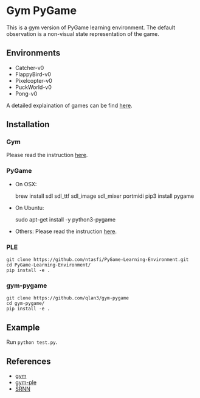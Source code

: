 # Gym PyGame
This is a gym version of PyGame learning environment. The default observation is a non-visual state representation of the game.

## Environments

- Catcher-v0
- FlappyBird-v0
- Pixelcopter-v0
- PuckWorld-v0
- Pong-v0

A detailed explaination of games can be find [here](https://pygame-learning-environment.readthedocs.io/en/latest/user/games.html).

## Installation

### Gym

Please read the instruction [here](https://github.com/openai/gym).

### PyGame

- On OSX:

    brew install sdl sdl_ttf sdl_image sdl_mixer portmidi
    pip3 install pygame

- On Ubuntu:

    sudo apt-get install -y python3-pygame

- Others: Please read the instruction [here](http://www.pygame.org/wiki/GettingStarted#Pygame%20Installation).


### PLE

    git clone https://github.com/ntasfi/PyGame-Learning-Environment.git
    cd PyGame-Learning-Environment/
    pip install -e .

### gym-pygame

    git clone https://github.com/qlan3/gym-pygame
    cd gym-pygame/
    pip install -e .

## Example
Run ``python test.py``.

## References
- [gym](https://github.com/openai/gym/tree/master/)
- [gym-ple](https://github.com/lusob/gym-ple)
- [SRNN](https://github.com/VincentLiu3/SRNN)